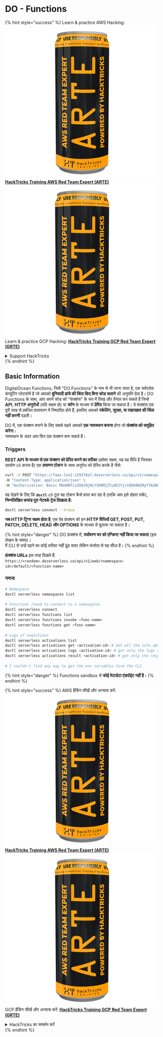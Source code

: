 # DO - Functions

{% hint style="success" %}
Learn & practice AWS Hacking:<img src="../../../.gitbook/assets/image (1) (1) (1).png" alt="" data-size="line">[**HackTricks Training AWS Red Team Expert (ARTE)**](https://training.hacktricks.xyz/courses/arte)<img src="../../../.gitbook/assets/image (1) (1) (1).png" alt="" data-size="line">\
Learn & practice GCP Hacking: <img src="../../../.gitbook/assets/image (2).png" alt="" data-size="line">[**HackTricks Training GCP Red Team Expert (GRTE)**<img src="../../../.gitbook/assets/image (2).png" alt="" data-size="line">](https://training.hacktricks.xyz/courses/grte)

<details>

<summary>Support HackTricks</summary>

* Check the [**subscription plans**](https://github.com/sponsors/carlospolop)!
* **Join the** 💬 [**Discord group**](https://discord.gg/hRep4RUj7f) or the [**telegram group**](https://t.me/peass) or **follow** us on **Twitter** 🐦 [**@hacktricks\_live**](https://twitter.com/hacktricks_live)**.**
* **Share hacking tricks by submitting PRs to the** [**HackTricks**](https://github.com/carlospolop/hacktricks) and [**HackTricks Cloud**](https://github.com/carlospolop/hacktricks-cloud) github repos.

</details>
{% endhint %}

## Basic Information

DigitalOcean Functions, जिसे "DO Functions" के नाम से भी जाना जाता है, एक सर्वरलेस कंप्यूटिंग प्लेटफॉर्म है जो आपको **बुनियादी ढांचे की चिंता किए बिना कोड चलाने** की अनुमति देता है। DO Functions के साथ, आप अपने कोड को "फंक्शंस" के रूप में लिख और तैनात कर सकते हैं जिन्हें **API**, **HTTP अनुरोधों** (यदि सक्षम हो) या **क्रॉन** के माध्यम से **प्रेरित** किया जा सकता है। ये फंक्शंस एक पूरी तरह से प्रबंधित वातावरण में निष्पादित होते हैं, इसलिए आपको **स्केलिंग, सुरक्षा, या रखरखाव की चिंता नहीं करनी** पड़ती।

DO में, एक फंक्शन बनाने के लिए सबसे पहले आपको **एक नामस्थान बनाना** होगा जो **फंक्शंस को समूहित करेगा**।\
नामस्थान के अंदर आप फिर एक फंक्शन बना सकते हैं।

### Triggers

**REST API के माध्यम से एक फंक्शन को प्रेरित करने का तरीका** (हमेशा सक्षम, यह वह विधि है जिसका उपयोग cli करता है) एक **प्रमाणन टोकन** के साथ अनुरोध को प्रेरित करके है जैसे:
```bash
curl -X POST "https://faas-lon1-129376a7.doserverless.co/api/v1/namespaces/fn-c100c012-65bf-4040-1230-2183764b7c23/actions/functionname?blocking=true&result=true" \
-H "Content-Type: application/json" \
-H "Authorization: Basic MGU0NTczZGQtNjNiYS00MjZlLWI2YjctODk0N2MyYTA2NGQ4OkhwVEllQ2t4djNZN2x6YjJiRmFGc1FERXBySVlWa1lEbUxtRE1aRTludXA1UUNlU2VpV0ZGNjNqWnVhYVdrTFg="
```
यह देखने के लिए कि **`doctl`** cli टूल यह टोकन कैसे प्राप्त कर रहा है (ताकि आप इसे दोहरा सकें), **निम्नलिखित कमांड पूरा नेटवर्क ट्रेस दिखाता है:**
```bash
doctl serverless connect --trace
```
**जब HTTP ट्रिगर सक्षम होता है**, एक वेब फ़ंक्शन को इन **HTTP विधियों GET, POST, PUT, PATCH, DELETE, HEAD और OPTIONS** के माध्यम से बुलाया जा सकता है।

{% hint style="danger" %}
DO फ़ंक्शंस में, **पर्यावरण चर को एन्क्रिप्ट नहीं किया जा सकता** (इस लेखन के समय)।\
मैं CLI से उन्हें पढ़ने का कोई तरीका नहीं ढूंढ सका लेकिन कंसोल से यह सीधा है।
{% endhint %}

**फ़ंक्शंस URLs** इस तरह दिखते हैं: `https://<random>.doserverless.co/api/v1/web/<namespace-id>/default/<function-name>`

### गणना
```bash
# Namespace
doctl serverless namespaces list

# Functions (need to connect to a namespace)
doctl serverless connect
doctl serverless functions list
doctl serverless functions invoke <func-name>
doctl serverless functions get <func-name>

# Logs of executions
doctl serverless activations list
doctl serverless activations get <activation-id> # Get all the info about execution
doctl serverless activations logs <activation-id> # get only the logs of execution
doctl serverless activations result <activation-id> # get only the response result of execution

# I couldn't find any way to get the env variables form the CLI
```
{% hint style="danger" %}
Functions sandbox से **कोई मेटाडेटा एंडपॉइंट नहीं है**।
{% endhint %}

{% hint style="success" %}
AWS हैकिंग सीखें और अभ्यास करें:<img src="../../../.gitbook/assets/image (1) (1) (1).png" alt="" data-size="line">[**HackTricks Training AWS Red Team Expert (ARTE)**](https://training.hacktricks.xyz/courses/arte)<img src="../../../.gitbook/assets/image (1) (1) (1).png" alt="" data-size="line">\
GCP हैकिंग सीखें और अभ्यास करें: <img src="../../../.gitbook/assets/image (2).png" alt="" data-size="line">[**HackTricks Training GCP Red Team Expert (GRTE)**<img src="../../../.gitbook/assets/image (2).png" alt="" data-size="line">](https://training.hacktricks.xyz/courses/grte)

<details>

<summary>HackTricks का समर्थन करें</summary>

* [**सदस्यता योजनाएँ**](https://github.com/sponsors/carlospolop) देखें!
* **हमारे** 💬 [**Discord समूह**](https://discord.gg/hRep4RUj7f) या [**टेलीग्राम समूह**](https://t.me/peass) में शामिल हों या **हमें** **Twitter** 🐦 [**@hacktricks\_live**](https://twitter.com/hacktricks_live)** पर फॉलो करें।**
* **हैकिंग ट्रिक्स साझा करें और** [**HackTricks**](https://github.com/carlospolop/hacktricks) और [**HackTricks Cloud**](https://github.com/carlospolop/hacktricks-cloud) गिटहब रिपोजिटरी में PR सबमिट करें।

</details>
{% endhint %}
